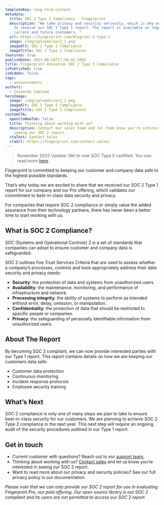 ```yaml
---
templateKey: long-form-content
metadata:
  title: SOC 2 Type I Compliance - Fingerprint
  description: "We take privacy and security seriously, which is why we are proud
    to receive our SOC 2 Type 1 report. The report is available on request to
    current and future customers. "
  url: https://fingerprint.com/blog/soc-2-type-1
  image: /img/uploads/soc2_1.png
  imageAlt: SOC 2 Type I Compliance
  imageTitle: SOC 2 Type I Compliance
featured: true
publishDate: 2021-08-24T17:58:45.588Z
title: Fingerprint Announces SOC 2 Type I Compliance
isPublished: true
isHidden: false
tags:
  - announcements
authors:
  - Savannah Copland
heroImage:
  image: /img/uploads/soc2_1.png
  imageAlt: SOC 2 Type I Compliance
  imageTitle: SOC 2 Type I Compliance
customCTA:
  openCtaNewTab: false
  title: Thinking about working with us?
  description: Contact our sales team and let them know you're interested in
    seeing our SOC 2 report.
  ctaText: Contact Sales
  ctaUrl: https://fingerprint.com/contact-sales/
---
```

> November 2022 Update: We're now SOC Type II certified. You can read more [here](/blog/soc-2-type-2/). 

Fingerprint is committed to keeping our customer and company data safe to the highest possible standards.

That’s why today we are excited to share that we received our SOC 2 Type 1 report for our company and our Pro offering, which validates our commitment to best-in-class data security and privacy.

For companies that require SOC 2 compliance or simply value the added assurance from their technology partners, there has never been a better time to start working with us.

## What is SOC 2 Compliance?

SOC (Systems and Operational Controls) 2 is a set of standards that companies can adopt to ensure customer and company data is safeguarded. 

SOC 2 outlines five Trust Services Criteria that are used to assess whether a company’s processes, controls and tools appropriately address their data security and privacy needs:

* **Security**: the protection of data and systems from unauthorized users.
* **Availability**: the maintenance, monitoring, and performance of infrastructure and network.
* **Processing integrity**: the ability of systems to perform as intended without error, delay, omission, or manipulation. 
* **Confidentiality**: the protection of data that should be restricted to specific people or companies.
* **Privacy**: the safeguarding of personally identifiable information from unauthorized users.

## About The Report

By becoming SOC 2 compliant, we can now provide interested parties with our Type 1 report. This report contains details on how we are keeping our customers data safe:

* Customer data protection
* Continuous monitoring
* Incident response protocols
* Employee security training

## What’s Next

SOC 2 compliance is only one of many steps we plan to take to ensure best-in-class security for our customers. We are planning to achieve SOC 2 Type 2 compliance in the next year. This next step will require an ongoing audit of the security procedures outlined in our Type 1 report. 

## Get in touch

* Current customer with questions? Reach out to our [support team.](/support/) 
* Thinking about working with us? [Contact sales](/contact-sales/) and let us know you’re interested in seeing our SOC 2 report.
* Want to read more about our privacy and security policies? See our full privacy policy in our documentation.

<i>Please note that we can only provide our SOC 2 report for use in evaluating Fingerprint Pro, our paid offering. Our open source library is not SOC 2 compliant and its users are not permitted to access our SOC 2 report.</i>
